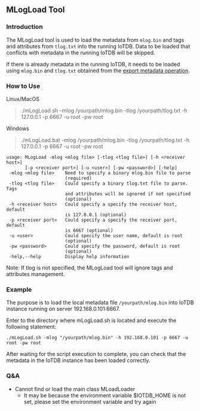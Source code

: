 <!--

    Licensed to the Apache Software Foundation (ASF) under one
    or more contributor license agreements.  See the NOTICE file
    distributed with this work for additional information
    regarding copyright ownership.  The ASF licenses this file
    to you under the Apache License, Version 2.0 (the
    "License"); you may not use this file except in compliance
    with the License.  You may obtain a copy of the License at
    
        http://www.apache.org/licenses/LICENSE-2.0
    
    Unless required by applicable law or agreed to in writing,
    software distributed under the License is distributed on an
    "AS IS" BASIS, WITHOUT WARRANTIES OR CONDITIONS OF ANY
    KIND, either express or implied.  See the License for the
    specific language governing permissions and limitations
    under the License.

-->

## MLogLoad Tool 

### Introduction

The MLogLoad tool  is used to load the metadata from `mlog.bin` and tags and attributes from `tlog.txt` into the running IoTDB.
Data to be loaded that conflicts with metadata in the running IoTDB will be skipped.

If there is already metadata in the running IoTDB, it needs to be loaded using `mlog.bin` and `tlog.txt` obtained from the [export metadata operation](https://iotdb.apache.org/UserGuide/V0.13.x/Operate-Metadata/Export-Schema.html).

### How to Use

Linux/MacOS

> ./mLogLoad.sh -mlog /yourpath/mlog.bin -tlog /yourpath/tlog.txt -h 127.0.0.1 -p 6667 -u root -pw root

Windows

> ./mLogLoad.bat -mlog /yourpath/mlog.bin -tlog /yourpath/tlog.txt -h 127.0.0.1 -p 6667 -u root -pw root

```
usage: MLogLoad -mlog <mlog file> [-tlog <tlog file>] [-h <receiver host>]
       [-p <receiver port>] [-u <user>] [-pw <password>] [-help]
 -mlog <mlog file>    Need to specify a binary mlog.bin file to parse
                      (required)
 -tlog <tlog file>    Could specify a binary tlog.txt file to parse. Tags
                      and attributes will be ignored if not specified
                      (optional)
 -h <receiver host>   Could specify a specify the receiver host, default
                      is 127.0.0.1 (optional)
 -p <receiver port>   Could specify a specify the receiver port, default
                      is 6667 (optional)
 -u <user>            Could specify the user name, default is root
                      (optional)
 -pw <password>       Could specify the password, default is root
                      (optional)
 -help,--help         Display help information
```

Note: If tlog is not specified, the MLogLoad tool will ignore tags and attributes management.

### Example

The purpose is to load the local metadata file `/yourpath/mlog.bin` into IoTDB instance running on server 192.168.0.101:6667.

Enter to the directory where mLogLoad.sh is located and execute the following statement:

```
./mLogLoad.sh -mlog "/yourpath/mlog.bin" -h 192.168.0.101 -p 6667 -u root -pw root
```

After waiting for the script execution to complete, you can check that the metadata in the IoTDB instance has been loaded correctly.

### Q&A

* Cannot find or load the main class MLoadLoader
  * It may be because the environment variable $IOTDB_HOME is not set, please set the environment variable and try again